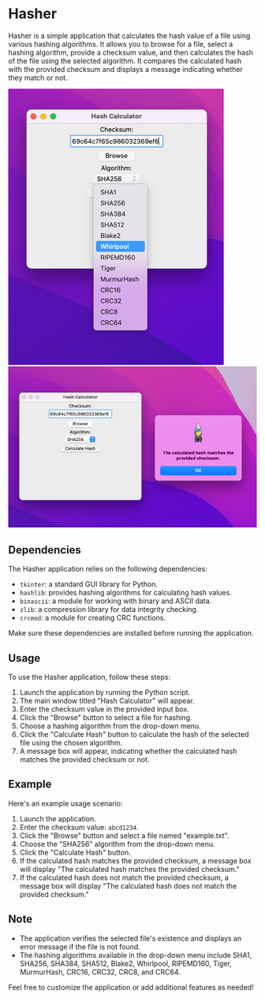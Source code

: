 # Hasher

Hasher is a simple application that calculates the hash value of a file using various hashing algorithms. It allows you to browse for a file, select a hashing algorithm, provide a checksum value, and then calculates the hash of the file using the selected algorithm. It compares the calculated hash with the provided checksum and displays a message indicating whether they match or not.

<img src="https://raw.githubusercontent.com/MitchellKopczyk/Hasher/main/sample-0.png"/>
<img src="https://raw.githubusercontent.com/MitchellKopczyk/Hasher/main/sample-1.png"/>

## Dependencies

The Hasher application relies on the following dependencies:

- `tkinter`: a standard GUI library for Python.
- `hashlib`: provides hashing algorithms for calculating hash values.
- `binascii`: a module for working with binary and ASCII data.
- `zlib`: a compression library for data integrity checking.
- `crcmod`: a module for creating CRC functions.

Make sure these dependencies are installed before running the application.

## Usage

To use the Hasher application, follow these steps:

1. Launch the application by running the Python script.
2. The main window titled "Hash Calculator" will appear.
3. Enter the checksum value in the provided input box.
4. Click the "Browse" button to select a file for hashing.
5. Choose a hashing algorithm from the drop-down menu.
6. Click the "Calculate Hash" button to calculate the hash of the selected file using the chosen algorithm.
7. A message box will appear, indicating whether the calculated hash matches the provided checksum or not.

## Example

Here's an example usage scenario:

1. Launch the application.
2. Enter the checksum value: `abcd1234`.
3. Click the "Browse" button and select a file named "example.txt".
4. Choose the "SHA256" algorithm from the drop-down menu.
5. Click the "Calculate Hash" button.
6. If the calculated hash matches the provided checksum, a message box will display "The calculated hash matches the provided checksum."
7. If the calculated hash does not match the provided checksum, a message box will display "The calculated hash does not match the provided checksum."

## Note

- The application verifies the selected file's existence and displays an error message if the file is not found.
- The hashing algorithms available in the drop-down menu include SHA1, SHA256, SHA384, SHA512, Blake2, Whirlpool, RIPEMD160, Tiger, MurmurHash, CRC16, CRC32, CRC8, and CRC64.

Feel free to customize the application or add additional features as needed!
